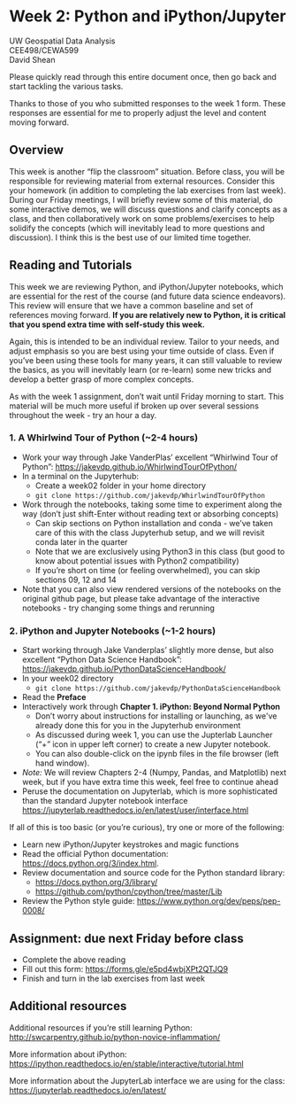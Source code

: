 # Week 2: Python and iPython/Jupyter

UW Geospatial Data Analysis  
CEE498/CEWA599  
David Shean  

Please quickly read through this entire document once, then go back and start tackling the various tasks.

Thanks to those of you who submitted responses to the week 1 form. These responses are essential for me to properly adjust the level and content moving forward.

## Overview
This week is another “flip the classroom” situation. Before class, you will be responsible for reviewing material from external resources. Consider this your homework (in addition to completing the lab exercises from last week). During our Friday meetings, I will briefly review some of this material, do some interactive demos, we will discuss questions and clarify concepts as a class, and then collaboratively work on some problems/exercises to help solidify the concepts (which will inevitably lead to more questions and discussion). I think this is the best use of our limited time together.

## Reading and Tutorials
This week we are reviewing Python, and iPython/Jupyter notebooks, which are essential for the rest of the course (and future data science endeavors). This review will ensure that we have a common baseline and set of references moving forward. **If you are relatively new to Python, it is critical that you spend extra time with self-study this week.** 

Again, this is intended to be an individual review. Tailor to your needs, and adjust emphasis so you are best using your time outside of class. Even if you’ve been using these tools for many years, it can still valuable to review the basics, as you will inevitably learn (or re-learn) some new tricks and develop a better grasp of more complex concepts. 

As with the week 1 assignment, don’t wait until Friday morning to start.  This material will be much more useful if broken up over several sessions throughout the week - try an hour a day. 

### 1. A Whirlwind Tour of Python (~2-4 hours)
* Work your way through Jake VanderPlas’ excellent “Whirlwind Tour of Python”: https://jakevdp.github.io/WhirlwindTourOfPython/
* In a terminal on the Jupyterhub:
    * Create a week02 folder in your home directory
    * `git clone https://github.com/jakevdp/WhirlwindTourOfPython`
* Work through the notebooks, taking some time to experiment along the way (don’t just shift-Enter without reading text or absorbing concepts)
    * Can skip sections on Python installation and conda - we’ve taken care of this with the class Jupyterhub setup, and we will revisit conda later in the quarter
    * Note that we are exclusively using Python3 in this class (but good to know about potential issues with Python2 compatibility)
    * If you’re short on time (or feeling overwhelmed), you can skip sections 09, 12 and 14 
* Note that you can also view rendered versions of the notebooks on the original github page, but please take advantage of the interactive notebooks - try changing some things and rerunning

### 2. iPython and Jupyter Notebooks (~1-2 hours)
* Start working through Jake Vanderplas’ slightly more dense, but also excellent “Python Data Science Handbook”: https://jakevdp.github.io/PythonDataScienceHandbook/
* In your week02 directory
    * `git clone https://github.com/jakevdp/PythonDataScienceHandbook`
* Read the **Preface**
* Interactively work through **Chapter 1. iPython: Beyond Normal Python**
    * Don’t worry about instructions for installing or launching, as we've already done this for you in the Jupyterhub environment
    * As discussed during week 1, you can use the Jupterlab Launcher (“+” icon in upper left corner) to create a new Jupyter notebook. 
    * You can also double-click on the ipynb files in the file browser (left hand window).
* *Note:* We will review Chapters 2-4 (Numpy, Pandas, and Matplotlib) next week, but if you have extra time this week, feel free to continue ahead
* Peruse the documentation on Jupyterlab, which is more sophisticated than the standard Jupyter notebook interface
https://jupyterlab.readthedocs.io/en/latest/user/interface.html

If all of this is too basic (or you’re curious), try one or more of the following:
* Learn new iPython/Jupyter keystrokes and magic functions
* Read the official Python documentation: https://docs.python.org/3/index.html. 
* Review documentation and source code for the Python standard library:
    * https://docs.python.org/3/library/
    * https://github.com/python/cpython/tree/master/Lib 
* Review the Python style guide: https://www.python.org/dev/peps/pep-0008/

## Assignment: due next Friday before class
* Complete the above reading
* Fill out this form: https://forms.gle/e5pd4wbjXPt2QTJQ9
* Finish and turn in the lab exercises from last week

## Additional resources
Additional resources if you’re still learning Python:
http://swcarpentry.github.io/python-novice-inflammation/

More information about iPython:
https://ipython.readthedocs.io/en/stable/interactive/tutorial.html

More information about the JupyterLab interface we are using for the class: 
https://jupyterlab.readthedocs.io/en/latest/


